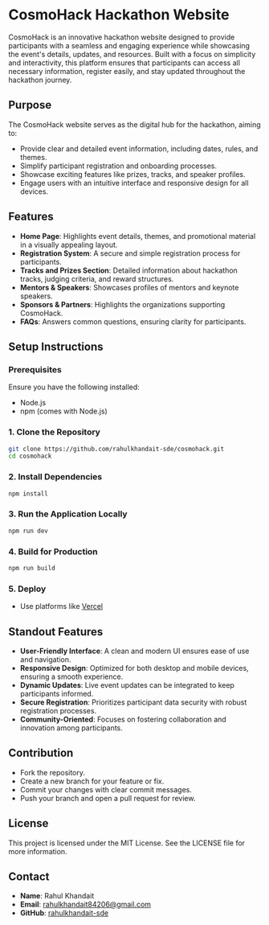 # CosmoHack Hackathon Website

CosmoHack is an innovative hackathon website designed to provide participants with a seamless and engaging experience while showcasing the event's details, updates, and resources. Built with a focus on simplicity and interactivity, this platform ensures that participants can access all necessary information, register easily, and stay updated throughout the hackathon journey.

## Purpose

The CosmoHack website serves as the digital hub for the hackathon, aiming to:  
- Provide clear and detailed event information, including dates, rules, and themes.  
- Simplify participant registration and onboarding processes.  
- Showcase exciting features like prizes, tracks, and speaker profiles.  
- Engage users with an intuitive interface and responsive design for all devices.

## Features

- **Home Page**: Highlights event details, themes, and promotional material in a visually appealing layout.  
- **Registration System**: A secure and simple registration process for participants.  
- **Tracks and Prizes Section**: Detailed information about hackathon tracks, judging criteria, and reward structures.  
- **Mentors & Speakers**: Showcases profiles of mentors and keynote speakers.  
- **Sponsors & Partners**: Highlights the organizations supporting CosmoHack.  
- **FAQs**: Answers common questions, ensuring clarity for participants.

## Setup Instructions

### Prerequisites

Ensure you have the following installed:
- Node.js  
- npm (comes with Node.js)

### 1. Clone the Repository

```bash
git clone https://github.com/rahulkhandait-sde/cosmohack.git
cd cosmohack
```

### 2. Install Dependencies

```bash
npm install
```

### 3. Run the Application Locally

```bash
npm run dev
```

### 4. Build for Production

```bash
npm run build
```

### 5. Deploy

- Use platforms like [Vercel](https://vercel.com/)

## Standout Features

- **User-Friendly Interface**: A clean and modern UI ensures ease of use and navigation.  
- **Responsive Design**: Optimized for both desktop and mobile devices, ensuring a smooth experience.  
- **Dynamic Updates**: Live event updates can be integrated to keep participants informed.  
- **Secure Registration**: Prioritizes participant data security with robust registration processes.  
- **Community-Oriented**: Focuses on fostering collaboration and innovation among participants.

## Contribution

- Fork the repository.  
- Create a new branch for your feature or fix.  
- Commit your changes with clear commit messages.  
- Push your branch and open a pull request for review.

## License

This project is licensed under the MIT License. See the LICENSE file for more information.

## Contact

- **Name**: Rahul Khandait  
- **Email**: rahulkhandait84206@gmail.com  
- **GitHub**: [rahulkhandait-sde](https://github.com/rahulkhandait-sde)
